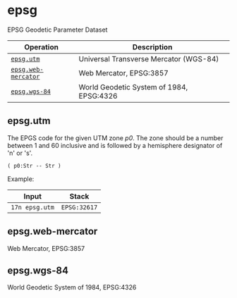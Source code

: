<!-- Document generated by "gen-doc"; DO NOT EDIT -->
# epsg

EPSG Geodetic Parameter Dataset

| Operation                          | Description
|------------------------------------|---------------
| [`epsg.utm`](#epsg.utm)            | Universal Transverse Mercator (WGS-84)
| [`epsg.web-mercator`](#epsg.web-mercator) | Web Mercator, EPSG:3857
| [`epsg.wgs-84`](#epsg.wgs-84)      | World Geodetic System of 1984, EPSG:4326


## epsg.utm

The EPGS code for the given UTM zone *p0*. The zone should be a number
between 1 and 60 inclusive and is followed by a hemisphere designator of
'n' or 's'.

	( p0:Str -- Str )

Example:

<!-- test: epsg.utm -->

| Input          | Stack
|----------------|---------------
| `17n epsg.utm` | `EPSG:32617`

## epsg.web-mercator

Web Mercator, EPSG:3857



## epsg.wgs-84

World Geodetic System of 1984, EPSG:4326


